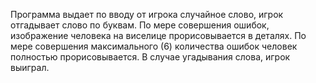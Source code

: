 Программа выдает по вводу от игрока случайное слово, игрок отгадывает слово по буквам. По мере совершения ошибок, изображение человека на виселице прорисовывается в деталях. По мере совершения максимального (6) количества ошибок человек полностью прорисовывается. В случае угадывания слова, игрок выиграл.
